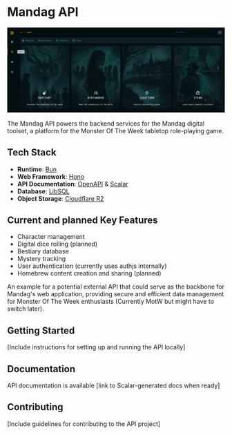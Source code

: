 # Mandag API

![Mandag header](images/header-readme.png)

The Mandag API powers the backend services for the Mandag digital toolset, a platform for the Monster Of The Week tabletop role-playing game.

## Tech Stack

- **Runtime**: [Bun](https://bun.sh/)
- **Web Framework**: [Hono](https://hono.dev/)
- **API Documentation**: [OpenAPI](https://www.openapis.org/) & [Scalar](https://scalar.com/)
- **Database**: [LibSQL](https://github.com/libsql/libsql)
- **Object Storage**: [Cloudflare R2](https://www.cloudflare.com/products/r2/)

## Current and planned Key Features

- Character management
- Digital dice rolling (planned)
- Bestiary database
- Mystery tracking
- User authentication (currently uses authjs internally)
- Homebrew content creation and sharing (planned)

An example for a potential external API that could serve as the backbone for Mandag's web application, providing secure and efficient data management for Monster Of The Week enthusiasts (Currently MotW but might have to switch later).

## Getting Started

[Include instructions for setting up and running the API locally]

## Documentation

API documentation is available [link to Scalar-generated docs when ready]

## Contributing

[Include guidelines for contributing to the API project]
